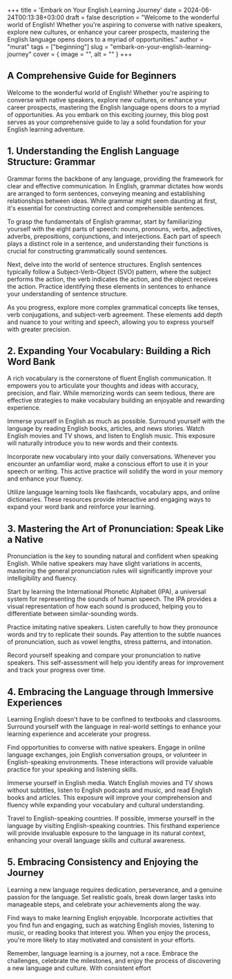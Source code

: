 +++
title = 'Embark on Your English Learning Journey'
date = 2024-06-24T00:13:38+03:00
draft = false
description = "Welcome to the wonderful world of English! Whether you're aspiring to converse with native speakers, explore new cultures, or enhance your career prospects, mastering the English language opens doors to a myriad of opportunities."
author = "murat"
tags = ["beginning"]
slug = "embark-on-your-english-learning-journey"
cover = { image = "", alt = "" }
+++



## A Comprehensive Guide for Beginners
Welcome to the wonderful world of English! Whether you're aspiring to converse with native speakers, explore new cultures, or enhance your career prospects, mastering the English language opens doors to a myriad of opportunities. As you embark on this exciting journey, this blog post serves as your comprehensive guide to lay a solid foundation for your English learning adventure.

## 1. Understanding the English Language Structure: Grammar
Grammar forms the backbone of any language, providing the framework for clear and effective communication. In English, grammar dictates how words are arranged to form sentences, conveying meaning and establishing relationships between ideas. While grammar might seem daunting at first, it's essential for constructing correct and comprehensible sentences.

To grasp the fundamentals of English grammar, start by familiarizing yourself with the eight parts of speech: nouns, pronouns, verbs, adjectives, adverbs, prepositions, conjunctions, and interjections. Each part of speech plays a distinct role in a sentence, and understanding their functions is crucial for constructing grammatically sound sentences.

Next, delve into the world of sentence structures. English sentences typically follow a Subject-Verb-Object (SVO) pattern, where the subject performs the action, the verb indicates the action, and the object receives the action. Practice identifying these elements in sentences to enhance your understanding of sentence structure.

As you progress, explore more complex grammatical concepts like tenses, verb conjugations, and subject-verb agreement. These elements add depth and nuance to your writing and speech, allowing you to express yourself with greater precision.

## 2. Expanding Your Vocabulary: Building a Rich Word Bank
A rich vocabulary is the cornerstone of fluent English communication. It empowers you to articulate your thoughts and ideas with accuracy, precision, and flair. While memorizing words can seem tedious, there are effective strategies to make vocabulary building an enjoyable and rewarding experience.

Immerse yourself in English as much as possible. Surround yourself with the language by reading English books, articles, and news stories. Watch English movies and TV shows, and listen to English music. This exposure will naturally introduce you to new words and their contexts.

Incorporate new vocabulary into your daily conversations. Whenever you encounter an unfamiliar word, make a conscious effort to use it in your speech or writing. This active practice will solidify the word in your memory and enhance your fluency.

Utilize language learning tools like flashcards, vocabulary apps, and online dictionaries. These resources provide interactive and engaging ways to expand your word bank and reinforce your learning.

## 3. Mastering the Art of Pronunciation: Speak Like a Native
Pronunciation is the key to sounding natural and confident when speaking English. While native speakers may have slight variations in accents, mastering the general pronunciation rules will significantly improve your intelligibility and fluency.

Start by learning the International Phonetic Alphabet (IPA), a universal system for representing the sounds of human speech. The IPA provides a visual representation of how each sound is produced, helping you to differentiate between similar-sounding words.

Practice imitating native speakers. Listen carefully to how they pronounce words and try to replicate their sounds. Pay attention to the subtle nuances of pronunciation, such as vowel lengths, stress patterns, and intonation.

Record yourself speaking and compare your pronunciation to native speakers. This self-assessment will help you identify areas for improvement and track your progress over time.

## 4. Embracing the Language through Immersive Experiences
Learning English doesn't have to be confined to textbooks and classrooms. Surround yourself with the language in real-world settings to enhance your learning experience and accelerate your progress.

Find opportunities to converse with native speakers. Engage in online language exchanges, join English conversation groups, or volunteer in English-speaking environments. These interactions will provide valuable practice for your speaking and listening skills.

Immerse yourself in English media. Watch English movies and TV shows without subtitles, listen to English podcasts and music, and read English books and articles. This exposure will improve your comprehension and fluency while expanding your vocabulary and cultural understanding.

Travel to English-speaking countries. If possible, immerse yourself in the language by visiting English-speaking countries. This firsthand experience will provide invaluable exposure to the language in its natural context, enhancing your overall language skills and cultural awareness.

## 5. Embracing Consistency and Enjoying the Journey
Learning a new language requires dedication, perseverance, and a genuine passion for the language. Set realistic goals, break down larger tasks into manageable steps, and celebrate your achievements along the way.

Find ways to make learning English enjoyable. Incorporate activities that you find fun and engaging, such as watching English movies, listening to music, or reading books that interest you. When you enjoy the process, you're more likely to stay motivated and consistent in your efforts.

Remember, language learning is a journey, not a race. Embrace the challenges, celebrate the milestones, and enjoy the process of discovering a new language and culture. With consistent effort